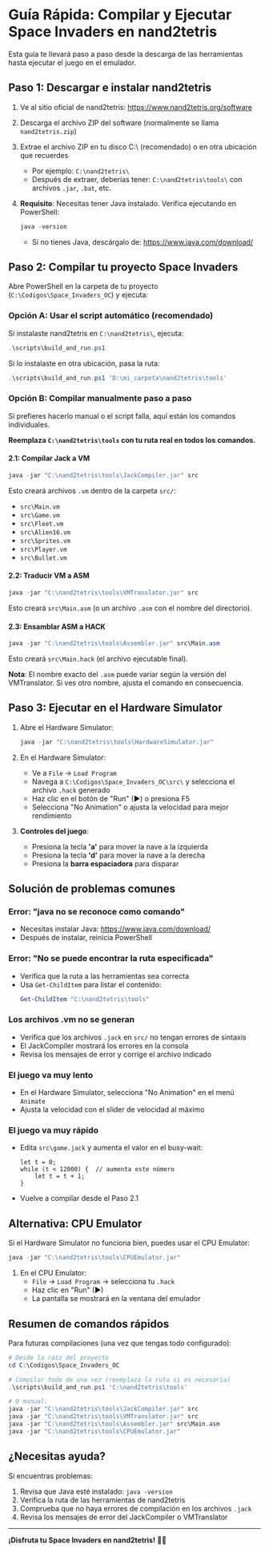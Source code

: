 # Guía Rápida: Compilar y Ejecutar Space Invaders en nand2tetris

Esta guía te llevará paso a paso desde la descarga de las herramientas hasta ejecutar el juego en el emulador.

## Paso 1: Descargar e instalar nand2tetris

1. Ve al sitio oficial de nand2tetris: https://www.nand2tetris.org/software
2. Descarga el archivo ZIP del software (normalmente se llama `nand2tetris.zip`)
3. Extrae el archivo ZIP en tu disco C:\ (recomendado) o en otra ubicación que recuerdes
   - Por ejemplo: `C:\nand2tetris\`
   - Después de extraer, deberías tener: `C:\nand2tetris\tools\` con archivos `.jar`, `.bat`, etc.

4. **Requisito**: Necesitas tener Java instalado. Verifica ejecutando en PowerShell:
   ```powershell
   java -version
   ```
   - Si no tienes Java, descárgalo de: https://www.java.com/download/

## Paso 2: Compilar tu proyecto Space Invaders

Abre PowerShell en la carpeta de tu proyecto (`C:\Codigos\Space_Invaders_OC`) y ejecuta:

### Opción A: Usar el script automático (recomendado)

Si instalaste nand2tetris en `C:\nand2tetris\`, ejecuta:
```powershell
.\scripts\build_and_run.ps1
```

Si lo instalaste en otra ubicación, pasa la ruta:
```powershell
.\scripts\build_and_run.ps1 'D:\mi_carpeta\nand2tetris\tools'
```

### Opción B: Compilar manualmente paso a paso

Si prefieres hacerlo manual o el script falla, aquí están los comandos individuales.

**Reemplaza `C:\nand2tetris\tools` con tu ruta real en todos los comandos.**

#### 2.1: Compilar Jack a VM
```powershell
java -jar "C:\nand2tetris\tools\JackCompiler.jar" src
```

Esto creará archivos `.vm` dentro de la carpeta `src/`:
- `src\Main.vm`
- `src\Game.vm`
- `src\Fleet.vm`
- `src\Alien16.vm`
- `src\Sprites.vm`
- `src\Player.vm`
- `src\Bullet.vm`

#### 2.2: Traducir VM a ASM
```powershell
java -jar "C:\nand2tetris\tools\VMTranslator.jar" src
```

Esto creará `src\Main.asm` (o un archivo `.asm` con el nombre del directorio).

#### 2.3: Ensamblar ASM a HACK
```powershell
java -jar "C:\nand2tetris\tools\Assembler.jar" src\Main.asm
```

Esto creará `src\Main.hack` (el archivo ejecutable final).

**Nota**: El nombre exacto del `.asm` puede variar según la versión del VMTranslator. Si ves otro nombre, ajusta el comando en consecuencia.

## Paso 3: Ejecutar en el Hardware Simulator

1. Abre el Hardware Simulator:
   ```powershell
   java -jar "C:\nand2tetris\tools\HardwareSimulator.jar"
   ```

2. En el Hardware Simulator:
   - Ve a `File` → `Load Program`
   - Navega a `C:\Codigos\Space_Invaders_OC\src\` y selecciona el archivo `.hack` generado
   - Haz clic en el botón de "Run" (►) o presiona F5
   - Selecciona "No Animation" o ajusta la velocidad para mejor rendimiento

3. **Controles del juego**:
   - Presiona la tecla **'a'** para mover la nave a la izquierda
   - Presiona la tecla **'d'** para mover la nave a la derecha
   - Presiona la **barra espaciadora** para disparar

## Solución de problemas comunes

### Error: "java no se reconoce como comando"
- Necesitas instalar Java: https://www.java.com/download/
- Después de instalar, reinicia PowerShell

### Error: "No se puede encontrar la ruta especificada"
- Verifica que la ruta a las herramientas sea correcta
- Usa `Get-ChildItem` para listar el contenido:
  ```powershell
  Get-ChildItem "C:\nand2tetris\tools"
  ```

### Los archivos .vm no se generan
- Verifica que los archivos `.jack` en `src/` no tengan errores de sintaxis
- El JackCompiler mostrará los errores en la consola
- Revisa los mensajes de error y corrige el archivo indicado

### El juego va muy lento
- En el Hardware Simulator, selecciona "No Animation" en el menú `Animate`
- Ajusta la velocidad con el slider de velocidad al máximo

### El juego va muy rápido
- Edita `src\game.jack` y aumenta el valor en el busy-wait:
  ```jack
  let t = 0;
  while (t < 12000) {  // aumenta este número
      let t = t + 1;
  }
  ```
- Vuelve a compilar desde el Paso 2.1

## Alternativa: CPU Emulator

Si el Hardware Simulator no funciona bien, puedes usar el CPU Emulator:

```powershell
java -jar "C:\nand2tetris\tools\CPUEmulator.jar"
```

1. En el CPU Emulator:
   - `File` → `Load Program` → selecciona tu `.hack`
   - Haz clic en "Run" (►)
   - La pantalla se mostrará en la ventana del emulador

## Resumen de comandos rápidos

Para futuras compilaciones (una vez que tengas todo configurado):

```powershell
# Desde la raíz del proyecto
cd C:\Codigos\Space_Invaders_OC

# Compilar todo de una vez (reemplaza la ruta si es necesaria)
.\scripts\build_and_run.ps1 'C:\nand2tetris\tools'

# O manual:
java -jar "C:\nand2tetris\tools\JackCompiler.jar" src
java -jar "C:\nand2tetris\tools\VMTranslator.jar" src
java -jar "C:\nand2tetris\tools\Assembler.jar" src\Main.asm
java -jar "C:\nand2tetris\tools\CPUEmulator.jar"
```

## ¿Necesitas ayuda?

Si encuentras problemas:
1. Revisa que Java esté instalado: `java -version`
2. Verifica la ruta de las herramientas de nand2tetris
3. Comprueba que no haya errores de compilación en los archivos `.jack`
4. Revisa los mensajes de error del JackCompiler o VMTranslator

---

**¡Disfruta tu Space Invaders en nand2tetris!** 🚀👾

